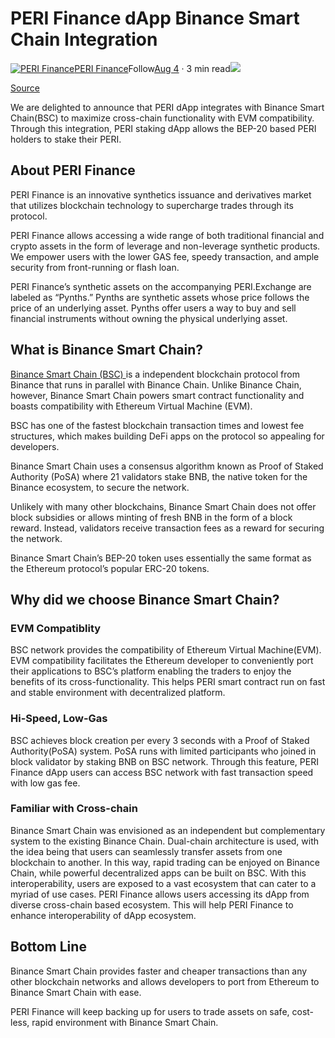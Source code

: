 # PERI Finance dApp Binance Smart Chain Integration

[![PERI Finance](https://miro.medium.com/fit/c/96/96/1*8823tJq5K3Y0x2MHlm_n9w.jpeg)](https://perifinance.medium.com/?source=post_page-----dacb34e112ba--------------------------------)[PERI Finance](https://perifinance.medium.com/?source=post_page-----dacb34e112ba--------------------------------)Follow[Aug 4](https://medium.com/perifinance/peri-finance-dapp-integrates-binance-smart-chain-bsc-dacb34e112ba?source=post_page-----dacb34e112ba--------------------------------) · 3 min read![](https://miro.medium.com/max/1400/1*wwMTvcJJEAsHrtpofkhJQA.jpeg)

[Source](https://medium.com/perifinance/peri-finance-dapp-integrates-binance-smart-chain-bsc-dacb34e112ba)

We are delighted to announce that PERI dApp integrates with Binance Smart Chain\(BSC\) to maximize cross-chain functionality with EVM compatibility. Through this integration, PERI staking dApp allows the BEP-20 based PERI holders to stake their PERI.

## About PERI Finance <a id="adea"></a>

PERI Finance is an innovative synthetics issuance and derivatives market that utilizes blockchain technology to supercharge trades through its protocol.

PERI Finance allows accessing a wide range of both traditional financial and crypto assets in the form of leverage and non-leverage synthetic products. We empower users with the lower GAS fee, speedy transaction, and ample security from front-running or flash loan.

PERI Finance’s synthetic assets on the accompanying PERI.Exchange are labeled as “Pynths.” Pynths are synthetic assets whose price follows the price of an underlying asset. Pynths offer users a way to buy and sell financial instruments without owning the physical underlying asset.

## What is Binance Smart Chain? <a id="d1c4"></a>

[Binance Smart Chain \(BSC\) ](https://academy.binance.com/en/articles/an-introduction-to-binance-smart-chain-bsc)is a independent blockchain protocol from Binance that runs in parallel with Binance Chain. Unlike Binance Chain, however, Binance Smart Chain powers smart contract functionality and boasts compatibility with Ethereum Virtual Machine \(EVM\).

BSC has one of the fastest blockchain transaction times and lowest fee structures, which makes building DeFi apps on the protocol so appealing for developers.

Binance Smart Chain uses a consensus algorithm known as Proof of Staked Authority \(PoSA\) where 21 validators stake BNB, the native token for the Binance ecosystem, to secure the network.

Unlikely with many other blockchains, Binance Smart Chain does not offer block subsidies or allows minting of fresh BNB in the form of a block reward. Instead, validators receive transaction fees as a reward for securing the network.

Binance Smart Chain’s BEP-20 token uses essentially the same format as the Ethereum protocol’s popular ERC-20 tokens.

## Why did we choose Binance Smart Chain? <a id="2870"></a>

### EVM Compatiblity <a id="e19d"></a>

BSC network provides the compatibility of Ethereum Virtual Machine\(EVM\). EVM compatibility facilitates the Ethereum developer to conveniently port their applications to BSC’s platform enabling the traders to enjoy the benefits of its cross-functionality. This helps PERI smart contract run on fast and stable environment with decentralized platform.

### Hi-Speed, Low-Gas <a id="165a"></a>

BSC achieves block creation per every 3 seconds with a Proof of Staked Authority\(PoSA\) system. PoSA runs with limited participants who joined in block validator by staking BNB on BSC network. Through this feature, PERI Finance dApp users can access BSC network with fast transaction speed with low gas fee.

### Familiar with Cross-chain <a id="8da3"></a>

Binance Smart Chain was envisioned as an independent but complementary system to the existing Binance Chain. Dual-chain architecture is used, with the idea being that users can seamlessly transfer assets from one blockchain to another. In this way, rapid trading can be enjoyed on Binance Chain, while powerful decentralized apps can be built on BSC. With this interoperability, users are exposed to a vast ecosystem that can cater to a myriad of use cases. PERI Finance allows users accessing its dApp from diverse cross-chain based ecosystem. This will help PERI Finance to enhance interoperability of dApp ecosystem.

## Bottom Line <a id="71a5"></a>

Binance Smart Chain provides faster and cheaper transactions than any other blockchain networks and allows developers to port from Ethereum to Binance Smart Chain with ease.

PERI Finance will keep backing up for users to trade assets on safe, cost-less, rapid environment with Binance Smart Chain.

